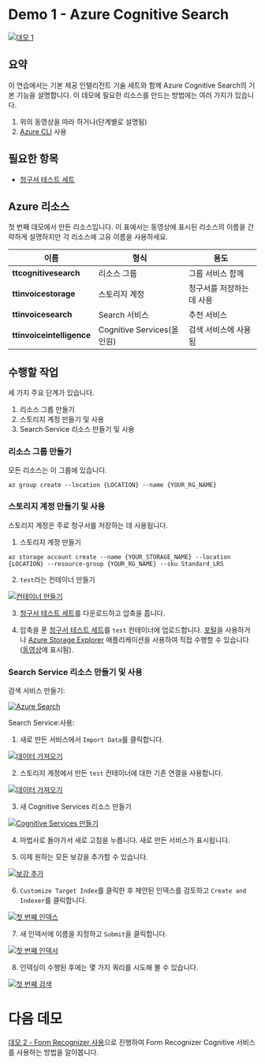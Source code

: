 # <a name="demo-1---azure-cognitive-search"></a>Demo 1 - Azure Cognitive Search

[![데모 1](images/demo1.png)](https://globaleventcdn.blob.core.windows.net/assets/aiml/aiml10/videos/Demo1.mp4 "데모 1")

## <a name="summary"></a>요약
이 연습에서는 기본 제공 인텔리전트 기술 세트와 함께 Azure Cognitive Search의 기본 기능을 설명합니다. 이 데모에 필요한 리소스를 만드는 방법에는 여러 가지가 있습니다.
1. 위의 동영상을 따라 하거나(단계별로 설명됨)
2. [Azure CLI](https://docs.microsoft.com/en-us/cli/azure/install-azure-cli?view=azure-cli-latest&WT.mc_id=msignitethetour2019-github-aiml10) 사용


## <a name="what-you-need"></a>필요한 항목
- [청구서 테스트 세트](https://globaleventcdn.blob.core.windows.net/assets/aiml/aiml10/data/test.zip)

## <a name="azure-resources"></a>Azure 리소스
첫 번째 데모에서 만든 리소스입니다. 이 표에서는 동영상에 표시된 리소스의 이름을 간략하게 설명하지만 각 리소스에 고유 이름을 사용하세요.


| 이름                       | 형식                            | 용도                    |
| -------------------------- | ------------------------------- | ------------------------- |
| **ttcognitivesearch**     | 리소스 그룹                  | 그룹 서비스 함께   |
| **ttinvoicestorage**      | 스토리지 계정                 | 청구서를 저장하는 데 사용     |
| **ttinvoicesearch**       | Search 서비스                  | 추천 서비스           |
| **ttinvoiceintelligence** | Cognitive Services(올인원) | 검색 서비스에 사용됨 |


## <a name="what-to-do"></a>수행할 작업

세 가지 주요 단계가 있습니다.
1. 리소스 그룹 만들기
2. 스토리지 계정 만들기 및 사용
3. Search Service 리소스 만들기 및 사용



### <a name="create-a-resource-group"></a>리소스 그룹 만들기
모든 리소스는 이 그룹에 있습니다.

```
az group create --location {LOCATION} --name {YOUR_RG_NAME}
```

### <a name="create-and-use-storage-account"></a>스토리지 계정 만들기 및 사용
스토리지 계정은 주로 청구서를 저장하는 데 사용됩니다.

1. 스토리지 계정 만들기

```
az storage account create --name {YOUR_STORAGE_NAME} --location {LOCATION} --resource-group {YOUR_RG_NAME} --sku Standard_LRS
```

2. `test`라는 컨테이너 만들기

[![컨테이너 만들기](images/create_container.png)](https://docs.microsoft.com/en-us/azure/storage/blobs/storage-quickstart-blobs-portal?WT.mc_id=msignitethetour2019-github-aiml10 "컨테이너 만들기")

3. [청구서 테스트 세트](https://globaleventcdn.blob.core.windows.net/assets/aiml/aiml10/data/test.zip)를 다운로드하고 압축을 풉니다.

4. 압축을 푼 [청구서 테스트 세트](https://globaleventcdn.blob.core.windows.net/assets/aiml/aiml10/data/test.zip)를 `test` 컨테이너에 업로드합니다. [포털](https://docs.microsoft.com/en-us/azure/storage/blobs/storage-quickstart-blobs-portal?WT.mc_id=msignitethetour2019-github-aiml10#upload-a-block-blob)을 사용하거나 [Azure Storage Explorer](https://docs.microsoft.com/en-us/azure/vs-azure-tools-storage-explorer-blobs?WT.mc_id=msignitethetour2019-github-aiml10) 애플리케이션을 사용하여 직접 수행할 수 있습니다([동영상](https://globaleventcdn.blob.core.windows.net/assets/aiml/aiml10/videos/Demo1.mp4 "데모 1")에 표시됨).

### <a name="create-and-use-a-search-service-resource"></a>Search Service 리소스 만들기 및 사용
검색 서비스 만들기:

[![Azure Search](images/azure_search.png)](https://docs.microsoft.com/en-us/azure/search/search-create-service-portal?WT.mc_id=msignitethetour2019-github-aiml10 "Azure Search")


Search Service:사용:

1. 새로 만든 서비스에서 `Import Data`를 클릭합니다.

[![데이터 가져오기](images/import_data.png)](https://docs.microsoft.com/en-us/azure/search/cognitive-search-quickstart-blob?WT.mc_id=msignitethetour2019-github-aiml10#create-the-enrichment-pipeline "데이터 가져오기")

2. 스토리지 계정에서 만든 `test` 컨테이너에 대한 기존 연결을 사용합니다.

[![데이터 가져오기](images/connect_data.png)](https://docs.microsoft.com/en-us/azure/search/cognitive-search-quickstart-blob?WT.mc_id=msignitethetour2019-github-aiml10#step-1-create-a-data-source "데이터 가져오기")

3. 새 Cognitive Services 리소스 만들기

[![Cognitive Services 만들기](images/attach_cognitive_svcs.png)](https://docs.microsoft.com/en-us/azure/search/cognitive-search-quickstart-blob?WT.mc_id=msignitethetour2019-github-aiml10#step-2-add-cognitive-skills "Cognitive Services 만들기")

4. 마법사로 돌아가서 새로 고침을 누릅니다. 새로 만든 서비스가 표시됩니다. 

5. 이제 원하는 모든 보강을 추가할 수 있습니다.

[![보강 추가](images/add_enrichments.png)](https://docs.microsoft.com/en-us/azure/search/cognitive-search-quickstart-blob?WT.mc_id=msignitethetour2019-github-aiml10#step-2-add-cognitive-skills "보강 추가")

6. `Customize Target Index`를 클릭한 후 제안된 인덱스를 검토하고 `Create and Indexer`를 클릭합니다.

[![첫 번째 인덱스](images/first_index.png)](https://docs.microsoft.com/en-us/azure/search/cognitive-search-quickstart-blob?WT.mc_id=msignitethetour2019-github-aiml10#step-3-configure-the-index "첫 번째 인덱스")

7. 새 인덱서에 이름을 지정하고 `Submit`을 클릭합니다.

[![첫 번째 인덱서](images/first_indexer.png)](https://docs.microsoft.com/en-us/azure/search/cognitive-search-quickstart-blob?WT.mc_id=msignitethetour2019-github-aiml10#step-4-configure-the-indexer "첫 번째 인덱서")

8. 인덱싱이 수행된 후에는 몇 가지 쿼리를 시도해 볼 수 있습니다.

[![첫 번째 검색](images/first_search.png)](https://docs.microsoft.com/en-us/azure/search/cognitive-search-quickstart-blob?WT.mc_id=msignitethetour2019-github-aiml10#query-in-search-explorer "첫 번째 검색")

# <a name="next-demo"></a>다음 데모
[데모 2 - Form Recognizer 사용](demo2.md)으로 진행하여 Form Recognizer Cognitive 서비스를 사용하는 방법을 알아봅니다.